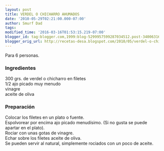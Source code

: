 ```yaml
---
layout: post
title: VERDEL O CHICHARRO AHUMADOS
date: '2010-05-29T02:21:00.000-07:00'
author: Smurf Dad
tags: 
modified_time: '2016-03-16T01:53:15.219-07:00'
blogger_id: tag:blogger.com,1999:blog-5299957599287034512.post-3400631659252028884
blogger_orig_url: http://recetas-desa.blogspot.com/2010/05/verdel-o-chicharro-ahumados.html
---
```


Para 6 personas.<br /><h3>Ingredientes</h3>300 grs. de verdel o chicharro en filetes<br />1/2 ajo picado muy menudo<br />vinagre<br />aceite de oliva<br /><h3>Preparación</h3>Colocar los filetes en un plato o fuente.<br />Espolvorear por encima ajo picado menudísimo. (Si no gusta se puede apartar en el plato).<br />Rociar con unas gotas de vinagre.<br />Echar sobre los filetes aceite de oliva.<br />Se pueden servir al natural, simplemente rociados con un poco de aceite.